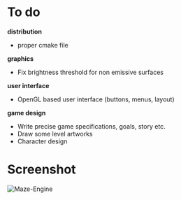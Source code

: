 # To do
**distribution**
* proper cmake file

**graphics**
* Fix brightness threshold for non emissive surfaces

**user interface**
* OpenGL based user interface (buttons, menus, layout)

**game design**
* Write precise game specifications, goals, story etc.
* Draw some level artworks
* Character design

# Screenshot
![Maze-Engine](maze_engine.png)
